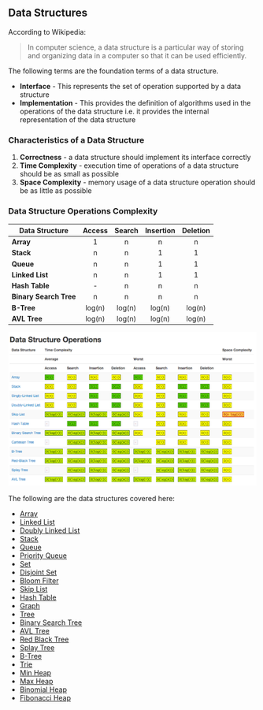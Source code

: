 ## Data Structures

According to Wikipedia:

> In computer science, a data structure is a particular way of storing and organizing data in a computer so that it can be used efficiently.

The following terms are the foundation terms of a data structure.

*   **Interface** - This represents the set of operation supported by a data structure
*   **Implementation** - This provides the definition of algorithms used in the operations of the data structure i.e. it provides the internal representation of the data structure

### Characteristics of a Data Structure
1.  **Correctness** - a data structure should implement its interface correctly
2.  **Time Complexity** - execution time of operations of a data structure should be as small as possible
3.  **Space Complexity** - memory usage of a data structure operation should be as little as possible

### Data Structure Operations Complexity

| Data Structure          | Access    | Search    | Insertion | Deletion  |
| ----------------------- | :-------: | :-------: | :-------: | :-------: |
| **Array**               | 1         | n         | n         | n         |
| **Stack**               | n         | n         | 1         | 1         |
| **Queue**               | n         | n         | 1         | 1         |
| **Linked List**         | n         | n         | 1         | 1         |
| **Hash Table**          | -         | n         | n         | n         |
| **Binary Search Tree**  | n         | n         | n         | n         |
| **B-Tree**              | log(n)    | log(n)    | log(n)    | log(n)    |
| **AVL Tree**            | log(n)    | log(n)    | log(n)    | log(n)    |


![](../../assets/ds-operations-big-o.png)

The following are the data structures covered here:

-   [Array](array)
-   [Linked List](linked-list)
-   [Doubly Linked List](doubly-linked-list)
-   [Stack](stack)
-   [Queue](queue)
-   [Priority Queue](priority-queue)
-   [Set](set)
-   [Disjoint Set](disjoint-set)
-   [Bloom Filter](bloom-filter)
-   [Skip List](skip-list)
-   [Hash Table](hash-table)
-   [Graph](graph)
-   [Tree](tree)
-   [Binary Search Tree](binary-search-tree)
-   [AVL Tree](avl-tree)
-   [Red Black Tree](red-black-tree)
-   [Splay Tree](splay-tree)
-   [B-Tree](b-tree)
-   [Trie](trie)
-   [Min Heap](min-heap)
-   [Max Heap](max-heap)
-   [Binomial Heap](binomial-heap)
-   [Fibonacci Heap](fibonacci-heap)
